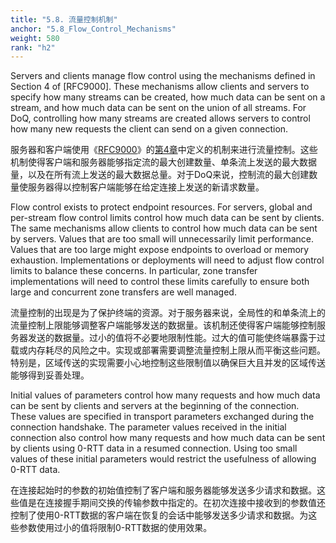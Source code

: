 ```yaml
---
title: "5.8. 流量控制机制"
anchor: "5.8_Flow_Control_Mechanisms"
weight: 580
rank: "h2"
---
```


Servers and clients manage flow control using the mechanisms defined in Section 4 of [RFC9000]. These mechanisms allow clients and servers to specify how many streams can be created, how much data can be sent on a stream, and how much data can be sent on the union of all streams. For DoQ, controlling how many streams are created allows servers to control how many new requests the client can send on a given connection.

服务器和客户端使用《[RFC9000]()》的[第4章]()中定义的机制来进行流量控制。这些机制使得客户端和服务器能够指定流的最大创建数量、单条流上发送的最大数据量，以及在所有流上发送的最大数据总量。对于DoQ来说，控制流的最大创建数量使服务器得以控制客户端能够在给定连接上发送的新请求数量。

Flow control exists to protect endpoint resources. For servers, global and per-stream flow control limits control how much data can be sent by clients. The same mechanisms allow clients to control how much data can be sent by servers. Values that are too small will unnecessarily limit performance. Values that are too large might expose endpoints to overload or memory exhaustion. Implementations or deployments will need to adjust flow control limits to balance these concerns. In particular, zone transfer implementations will need to control these limits carefully to ensure both large and concurrent zone transfers are well managed.

流量控制的出现是为了保护终端的资源。对于服务器来说，全局性的和单条流上的流量控制上限能够调整客户端能够发送的数据量。该机制还使得客户端能够控制服务器发送的数据量。过小的值将不必要地限制性能。过大的值可能使终端暴露于过载或内存耗尽的风险之中。实现或部署需要调整流量控制上限从而平衡这些问题。特别是，区域传送的实现需要小心地控制这些限制值以确保巨大且并发的区域传送能够得到妥善处理。

Initial values of parameters control how many requests and how much data can be sent by clients and servers at the beginning of the connection. These values are specified in transport parameters exchanged during the connection handshake. The parameter values received in the initial connection also control how many requests and how much data can be sent by clients using 0-RTT data in a resumed connection. Using too small values of these initial parameters would restrict the usefulness of allowing 0-RTT data.

在连接起始时的参数的初始值控制了客户端和服务器能够发送多少请求和数据。这些值是在连接握手期间交换的传输参数中指定的。在初次连接中接收到的参数值还控制了使用0-RTT数据的客户端在恢复的会话中能够发送多少请求和数据。为这些参数使用过小的值将限制0-RTT数据的使用效果。
